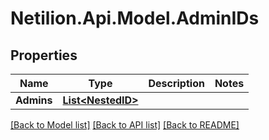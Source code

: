 # Netilion.Api.Model.AdminIDs
## Properties

Name | Type | Description | Notes
------------ | ------------- | ------------- | -------------
**Admins** | [**List&lt;NestedID&gt;**](NestedID.md) |  | 

[[Back to Model list]](../README.md#documentation-for-models) [[Back to API list]](../README.md#documentation-for-api-endpoints) [[Back to README]](../README.md)

